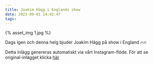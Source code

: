 ```yaml
---
title: Joakim Hägg i Englands show
date: 2023-09-01 14:42:47
tags:
---
```

<div class="postId" style="display: none;">ID: 17907070046818341</div>

<div class="postImageContainer">
{% asset_img 1.jpg %}
</div>




Dags igen och denna helg bjuder Joakim Hägg på show i England 🔥🔥

<div class="automaticGeneratedPostDescription">
Detta inlägg genereras automatiskt via vårt Instagram-flöde. För att se original-inlägget klicka <a target="_blank" href="https://www.instagram.com/p/Cwpky_9sdj2/">här</a>
</div>
<br>
